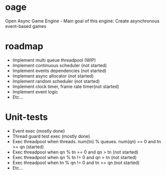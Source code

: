 # oage
Open Async Game Engine - Main goal of this engine: Create asynchronous event-based games
# roadmap
* Implement multi queue threadpool (WIP)
* Implement continuous scheduler (not started)
* Implement events dependencies (not started)
* Implement async allocator (not started)
* Implement random scheduler (not started)
* Implement clock timer, frame rate timer(not started)
* Implement event logic
* Etc...

# Unit-tests
* Event exec (mostly done)
* Thread guard test exec (mostly done)
* Exec threadpool when threads. num(tn) % queues. num(qn) == 0 and tn >= qn (started)
* Exec threadpool when qn % tn == 0 and  qn > tn (not started)
* Exec threadpool when qn % tn != 0 and qn > tn (not started)
* Exec threadpool when tn % qn != 0 and tn >= qn (not started)
* Etc...
